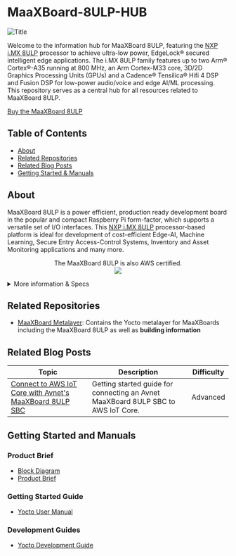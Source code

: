 # MaaXBoard-8ULP-HUB
![Title](https://github.com/MaximSaka/MaaXBoard-8ULP-HUB/assets/88205887/ec10e34a-c6c1-4711-a8af-7398a6cae067)

Welcome to the information hub for MaaXBoard 8ULP, featuring the [NXP i.MX 8ULP](https://www.nxp.com/products/processors-and-microcontrollers/arm-processors/i-mx-applications-processors/i-mx-8-applications-processors/i-mx-8ulp-applications-processor-family:i.MX8ULP) processor to achieve ultra-low power, EdgeLock® secured intelligent edge applications. The i.MX 8ULP family features up to two Arm® Cortex®-A35 running at 800 MHz, an Arm Cortex-M33 core, 3D/2D Graphics Processing Units (GPUs) and a Cadence® Tensilica® Hifi 4 DSP and Fusion DSP for low-power audio/voice and edge AI/ML processing. This repository serves as a central hub for all resources related to MaaXBoard 8ULP.

[Buy the MaaXBoard 8ULP](https://www.avnet.com/wps/portal/us/products/avnet-boards/avnet-board-families/maaxboard/maaxboard-8ulp?family=&nodeClicked=f43a2eb5-ae8c-482c-924c-5932813d1add)

## Table of Contents
- [About](#about)
- [Related Repositories](#related-repositories)
- [Related Blog Posts](#related-blog-posts)
- [Getting Started & Manuals](#getting-started-and-manuals)

## About
MaaXBoard 8ULP is a power efficient, production ready development board in the popular and compact Raspberry Pi form-factor, which supports a versatile set of I/O interfaces. This [NXP i.MX 8ULP](https://www.nxp.com/products/processors-and-microcontrollers/arm-processors/i-mx-applications-processors/i-mx-8-applications-processors/i-mx-8ulp-applications-processor-family:i.MX8ULP) processor-based platform is ideal for development of cost-efficient Edge-AI, Machine Learning, Secure Entry Access-Control Systems, Inventory and Asset Monitoring applications and many more.<br />
<p align="center">
    The MaaXBoard 8ULP is also AWS certified.<br />
    <img src="https://github.com/MaximSaka/MaaXBoard-8ULP-HUB/assets/88205887/a83bb35f-21bb-4511-912d-f3cdc47a9bae">
<br />
<details>
    <summary>More information & Specs</summary>

### Processing
The i.MX 8ULP device is architected with 3 separate processing domains: The application domain includes two Arm® Cortex®-A35 (800 MHz) cores plus 3D/2D GPUs for GUI-enabled Linux applications. The Real Time domain includes an Arm Cortex-M33 (216 MHz) core, plus Fusion DSP (200 MHz) core for low-power audio/voice use cases. 


### Form Factor & Interfaces
<p align="center">
    <img src="https://github.com/MaximSaka/MaaXBoard-8ULP-HUB/assets/88205887/df56f9be-9b11-4247-b49b-72be39fc498f" width="500">
</p>

MaaXBoard 8ULP is engineered as two PCBs, a small SOM (43mm x 36mm) connected via 2x100-pin connectors to a baseboard (BB) in compact Raspberry Pi form-factor, which supports a versatile set of I/O interfaces. These include Gigabit Ethernet, two USB 2.0 host interfaces, plus separate USB 2.0 device interface, MIPI DSI display and MIPI CSI camera interfaces, a Pi-HAT compatible 40-pin header, MikroE Click 16-pin header plus ADC/DAC 6-pin header.

Audio applications are supported via onboard audio codec, digital microphone and stereo headphone jack I/O. Power is sourced via a USB-C connector and is managed via NXP's PCA9460B PMIC on the SOM plus three additional voltage regulators.

A unique aspect of this board is it’s debug subsystem which supports remote USB access to three UARTs, 16bit I/O expander-based remote control and monitoring, plus integrated SWD/JTAG (or external header) debugger interface.

The back of the board has an M.2 module connector for easy addition of 801.11ac Wi-Fi and Bluetooth 5.1 wireless connectivity.
<p align="center">
    <img src="https://github.com/MaximSaka/MaaXBoard-8ULP-HUB/assets/88205887/8bf5d33d-755d-41b0-b149-216046fd1276" width="500">
</p>

### Memory & Storage

The 8ULP processor has on-chip shared RAM (768 KB), while the board is well resourced with power-efficient 32bit wide LPDDR4X DDR (2GB), Octal PSRAM (8 MB), plus eMMC 5.1 flash (32 GB) and Octal SPI NOR flash (4 MB) memory devices.

### Software & BSP
ADD DETAILS HERE !!!!!!!!!!!!!!!!!!!!!!

### Accessories
Available accessory options include a [MIPI 7-inch display](https://www.avnet.com/shop/us/products/avnet-engineering-services/aes-acc-maax-disp2-3074457345648625681/), [MIPI CSI camera](https://www.arducam.com/product/arducam-5mp-mipi-camera-for-rzboard-v2l-with-renesas-rz-v2l-processor/), [MaaxBoard 8ULP SOM](https://www.avnet.com/shop/us/products/avnet-engineering-services/aes-maaxb-8ulp-som-g-3074457345648110714/) and [5V/3A USB Type C power supply](https://www.avnet.com/shop/us/products/avnet-engineering-services/aes-acc-maax-pwrul-3074457345642357173/).

[View other Avnet boards](https://www.avnet.com/wps/portal/us/products/avnet-boards/)
</details>


## Related Repositories
- [MaaXBoard Metalayer](https://github.com/Avnet/meta-maaxboard): Contains the Yocto metalayer for MaaXBoards including the MaaXBoard 8ULP as well as **building information**


## Related Blog Posts
| Topic | Description | Difficulty |
| -- | -- | -- |
| [Connect to AWS IoT Core with Avnet's MaaXBoard 8ULP SBC](https://www.hackster.io/bwilless/connect-to-aws-iot-core-with-avnet-s-maaxboard-8ulp-sbc-b84597) | Getting started guide for connecting an Avnet MaaXBoard 8ULP SBC to AWS IoT Core. | Advanced |

## Getting Started and Manuals
### Product Brief
- [Block Diagram](https://www.avnet.com/wps/wcm/connect/onesite/539f49d6-7ce2-424d-9044-225cce450cd1/P22_875_MaaXBoard_8ULP_block_diagram.pdf?MOD=AJPERES&CACHEID=ROOTWORKSPACE.Z18_NA5A1I41L0ICD0ABNDMDDG0000-539f49d6-7ce2-424d-9044-225cce450cd1-o5EV-WU)
- [Product Brief](https://www.avnet.com/wps/wcm/connect/onesite/be32218d-f853-49cf-83f8-f48f446369cc/FY23_1099_MaaXBoard_8ULP_Product_Brief_al_r3.pdf?MOD=AJPERES&CACHEID=ROOTWORKSPACE.Z18_NA5A1I41L0ICD0ABNDMDDG0000-be32218d-f853-49cf-83f8-f48f446369cc-oqFmjoC)
### Getting Started Guide
- [Yocto User Manual](https://www.avnet.com/wps/wcm/connect/onesite/07e9ad99-8969-40c1-b632-db97adf350d0/MaaXBoard-8ULP-Linux-Yocto-UserManual-V3.0.pdf?MOD=AJPERES&CACHEID=ROOTWORKSPACE.Z18_NA5A1I41L0ICD0ABNDMDDG0000-07e9ad99-8969-40c1-b632-db97adf350d0-oFe7oZb)
### Development Guides
- [Yocto Development Guide](https://www.avnet.com/wps/wcm/connect/onesite/4fa62a19-239c-40c9-aff6-8a122f993f1e/MaaXBoard-8ULP-Linux-Yocto-Development-Guide-V3.0.pdf?MOD=AJPERES&CACHEID=ROOTWORKSPACE.Z18_NA5A1I41L0ICD0ABNDMDDG0000-4fa62a19-239c-40c9-aff6-8a122f993f1e-oFe7g.T)
